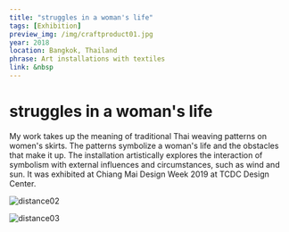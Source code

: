 ```yaml
---
title: "struggles in a woman's life"
tags: [Exhibition]
preview_img: /img/craftproduct01.jpg
year: 2018
location: Bangkok, Thailand
phrase: Art installations with textiles
link: &nbsp
---
```


# struggles in a woman's life

My work takes up the meaning of traditional Thai weaving patterns on women's skirts. The patterns symbolize a woman's life and the obstacles that make it up. The installation artistically explores the interaction of symbolism with external influences and circumstances, such as wind and sun. It was exhibited at Chiang Mai Design Week 2019 at TCDC Design Center.

![distance02](/img/craftproduct02.jpg)

![distance03](/img/craftproduct03.png)
